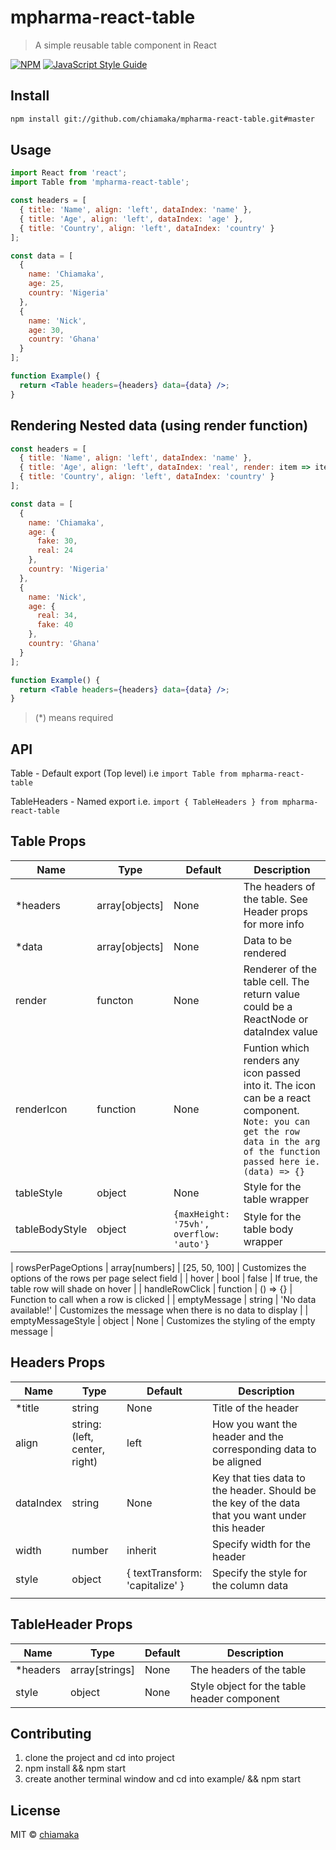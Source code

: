 # mpharma-react-table

> A simple reusable table component in React

[![NPM](https://img.shields.io/npm/v/mpharma-react-table.svg)](https://www.npmjs.com/package/mpharma-react-table) [![JavaScript Style Guide](https://img.shields.io/badge/code_style-standard-brightgreen.svg)](https://standardjs.com)

## Install

```bash
npm install git://github.com/chiamaka/mpharma-react-table.git#master
```

## Usage

```jsx
import React from 'react';
import Table from 'mpharma-react-table';

const headers = [
  { title: 'Name', align: 'left', dataIndex: 'name' },
  { title: 'Age', align: 'left', dataIndex: 'age' },
  { title: 'Country', align: 'left', dataIndex: 'country' }
];

const data = [
  {
    name: 'Chiamaka',
    age: 25,
    country: 'Nigeria'
  },
  {
    name: 'Nick',
    age: 30,
    country: 'Ghana'
  }
];

function Example() {
  return <Table headers={headers} data={data} />;
}
```

## Rendering Nested data (using render function)

```jsx
const headers = [
  { title: 'Name', align: 'left', dataIndex: 'name' },
  { title: 'Age', align: 'left', dataIndex: 'real', render: item => item },
  { title: 'Country', align: 'left', dataIndex: 'country' }
];

const data = [
  {
    name: 'Chiamaka',
    age: {
      fake: 30,
      real: 24
    },
    country: 'Nigeria'
  },
  {
    name: 'Nick',
    age: {
      real: 34,
      fake: 40
    },
    country: 'Ghana'
  }
];

function Example() {
  return <Table headers={headers} data={data} />;
}
```

> (\*) means required

## API

Table - Default export (Top level) i.e `import Table from mpharma-react-table`

TableHeaders - Named export i.e. `import { TableHeaders } from mpharma-react-table`

## Table Props

| Name           | Type           | Default                                 | Description                                                                                                                                                                |
| -------------- | -------------- | --------------------------------------- | -------------------------------------------------------------------------------------------------------------------------------------------------------------------------- |
| \*headers      | array[objects] | None                                    | The headers of the table. See Header props for more info                                                                                                                   |
| \*data         | array[objects] | None                                    | Data to be rendered                                                                                                                                                        |
| render         | functon        | None                                    | Renderer of the table cell. The return value could be a ReactNode or dataIndex value                                                                                       |
| renderIcon     | function       | None                                    | Funtion which renders any icon passed into it. The icon can be a react component. `Note: you can get the row data in the arg of the function passed here ie. (data) => {}` |
| tableStyle     | object         | None                                    | Style for the table wrapper                                                                                                                                                |
| tableBodyStyle | object         | `{maxHeight: '75vh', overflow: 'auto'}` | Style for the table body wrapper                                                                                                                                           |

| rowsPerPageOptions | array[numbers] | [25, 50, 100] | Customizes the options of the rows per page select field |
| hover | bool | false | If true, the table row will shade on hover |
| handleRowClick | function | () => {} | Function to call when a row is clicked |
| emptyMessage | string | 'No data available!' | Customizes the message when there is no data to display |
| emptyMessageStyle | object | None | Customizes the styling of the empty message |

## Headers Props

| Name      | Type                          | Default                         | Description                                                                                     |
| --------- | ----------------------------- | ------------------------------- | ----------------------------------------------------------------------------------------------- |
| \*title   | string                        | None                            | Title of the header                                                                             |
| align     | string: (left, center, right) | left                            | How you want the header and the corresponding data to be aligned                                |
| dataIndex | string                        | None                            | Key that ties data to the header. Should be the key of the data that you want under this header |
| width     | number                        | inherit                         | Specify width for the header                                                                    |
| style     | object                        | { textTransform: 'capitalize' } | Specify the style for the column data                                                           |
|           |

## TableHeader Props

| Name      | Type           | Default | Description                                 |
| --------- | -------------- | ------- | ------------------------------------------- |
| \*headers | array[strings] | None    | The headers of the table                    |
| style     | object         | None    | Style object for the table header component |

## Contributing

1. clone the project and cd into project
2. npm install && npm start
3. create another terminal window and cd into example/ && npm start

## License

MIT © [chiamaka](https://github.com/chiamaka)
